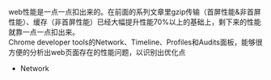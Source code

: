 web性能是一点一点扣出来的。在前面的系列文章里gzip传输（首屏性能&非首屏性能）、缓存（非首屏性能）已经大幅提升性能70%以上的基础上，剩下来的性能就靠一点一点扣出来。  
Chrome developer tools的Network、Timeline、Profiles和Audits面板，能够很方便的分析出web页面存在的性能问题，以识别出优化点
* Network
